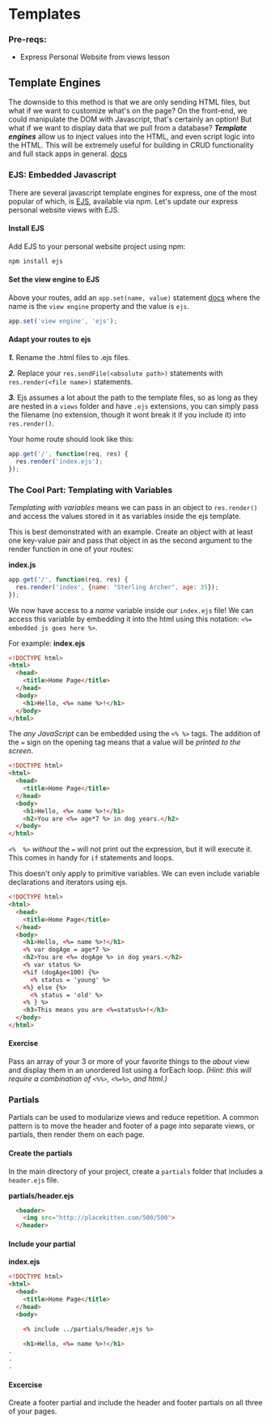 # Templates

### Pre-reqs:
* Express Personal Website from views lesson

## Template Engines

The downside to this method is that we are only sending HTML files, but what if we want to customize what's on the page? On the front-end, we could manipulate the DOM with Javascript, that's certainly an option! But what if we want to display data that we pull from a database? ***Template engines*** allow us to inject values into the HTML, and even script logic into the HTML. This will be extremely useful for building in CRUD functionality and full stack apps in general. [docs](https://expressjs.com/en/guide/using-template-engines.html)

### EJS: Embedded Javascript

There are several javascript template engines for express, one of the most popular of which, is [EJS](https://ejs.co/), available via npm. Let's update our express personal website views with EJS.

#### Install EJS

Add EJS to your personal website project using npm:

```bash
npm install ejs
```

#### Set the view engine to EJS

Above your routes, add an ```app.set(name, value)``` statement [docs](https://expressjs.com/en/api.html#app.set) where the name is the ```view engine``` property and the value is ```ejs```.

```js
app.set('view engine', 'ejs');
```
#### Adapt your routes to ejs

***1.*** Rename the .html files to .ejs files.

***2.*** Replace your ```res.sendFile(<absolute path>)``` statements with ```res.render(<file name>)``` statements.

***3.*** Ejs assumes a lot about the path to the template files, so as long as they are nested in a ```views``` folder and have ```.ejs``` extensions, you can simply pass the filename (no extension, though it wont break it if you include it) into ```res.render()```.

Your home route should look like this:
```js
app.get('/', function(req, res) {
  res.render('index.ejs');
});
```

### The Cool Part: Templating with Variables

_Templating with variables_ means we can pass in an object to `res.render()` and access the values stored in it as variables inside the ejs template.

This is best demonstrated with an example. Create an object with at least one key-value pair and pass that object in as the second argument to the render function in one of your routes:

**index.js**
```js
app.get('/', function(req, res) {
  res.render('index', {name: "Sterling Archer", age: 35});
});
```

We now have access to a _name_ variable inside our ```index.ejs``` file! We can access this variable by embedding it into the html using this notation: ```<%= embedded js goes here %>```.

For example:
**index.ejs**
```html
<!DOCTYPE html>
<html>
  <head>
    <title>Home Page</title>
  </head>
  <body>
    <h1>Hello, <%= name %>!</h1>
  </body>
</html>
```

The _any JavaScript_ can be embedded using the `<% %>` tags. The addition of the `=` sign on the opening tag means that a value will be _printed to the screen_. 

```html
<!DOCTYPE html>
<html>
  <head>
    <title>Home Page</title>
  </head>
  <body>
    <h1>Hello, <%= name %>!</h1>
    <h2>You are <%= age*7 %> in dog years.</h2>
  </body>
</html>
```

`<%  %>` _without_ the `=`  will not print out the expression, but it will execute it. This comes in handy for `if` statements and loops.

This doesn't only apply to primitive variables. We can even include variable declarations and iterators using ejs.

```html
<!DOCTYPE html>
<html>
  <head>
    <title>Home Page</title>
  </head>
  <body>
    <h1>Hello, <%= name %>!</h1>
    <% var dogAge = age*7 %>
    <h2>You are <%= dogAge %> in dog years.</h2>
    <% var status %>
    <%if (dogAge<100) {%>
      <% status = 'young' %>
    <%} else {%>
      <% status = 'old' %>
    <% } %>
    <h3>This means you are <%=status%>!</h3>
  </body>
</html>
```

#### Exercise

Pass an array of your 3 or more of your favorite things to the _about_ view and display them in an unordered list using a forEach loop. _(Hint: this will require a combination of `<%%>`, `<%=%>`, and html.)_

### Partials

Partials can be used to modularize views and reduce repetition. A common pattern is to move the header and footer of a page into separate views, or partials, then render them on each page.

#### Create the partials

In the main directory of your project, create a `partials` folder that includes a `header.ejs` file.

**partials/header.ejs**
```html
  <header>
    <img src="http://placekitten.com/500/500">
  </header>
```

#### Include your partial

**index.ejs**
```html
<!DOCTYPE html>
<html>
  <head>
    <title>Home Page</title>
  </head>
  <body>

    <% include ../partials/header.ejs %>

    <h1>Hello, <%= name %>!</h1>
.
.
.
```

#### Excercise

Create a footer partial and include the header and footer partials on all three of your pages.

